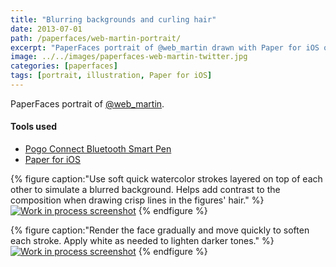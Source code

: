 ```yaml
---
title: "Blurring backgrounds and curling hair"
date: 2013-07-01
path: /paperfaces/web-martin-portrait/
excerpt: "PaperFaces portrait of @web_martin drawn with Paper for iOS on an iPad."
image: ../../images/paperfaces-web-martin-twitter.jpg
categories: [paperfaces]
tags: [portrait, illustration, Paper for iOS]
---
```


PaperFaces portrait of [@web_martin](https://twitter.com/web_martin).

#### Tools used

- [Pogo Connect Bluetooth Smart Pen](https://www.amazon.com/gp/product/B009K448L4/ref=as_li_ss_tl?ie=UTF8&camp=1789&creative=390957&creativeASIN=B009K448L4&linkCode=as2&tag=mademist-20)
- [Paper for iOS](https://paper.bywetransfer.com/)

{% figure caption:"Use soft quick watercolor strokes layered on top of each other to simulate a blurred background. Helps add contrast to the composition when drawing crisp lines in the figures' hair." %}
[![Work in process screenshot](../../images/paperfaces-web-martin-process-1-600.jpg)](../../images/paperfaces-web-martin-process-1-lg.jpg)
{% endfigure %}

{% figure caption:"Render the face gradually and move quickly to soften each stroke. Apply white as needed to lighten darker tones." %}
[![Work in process screenshot](../../images/paperfaces-web-martin-process-2-600.jpg)](../../images/paperfaces-web-martin-process-2-lg.jpg)
{% endfigure %}
